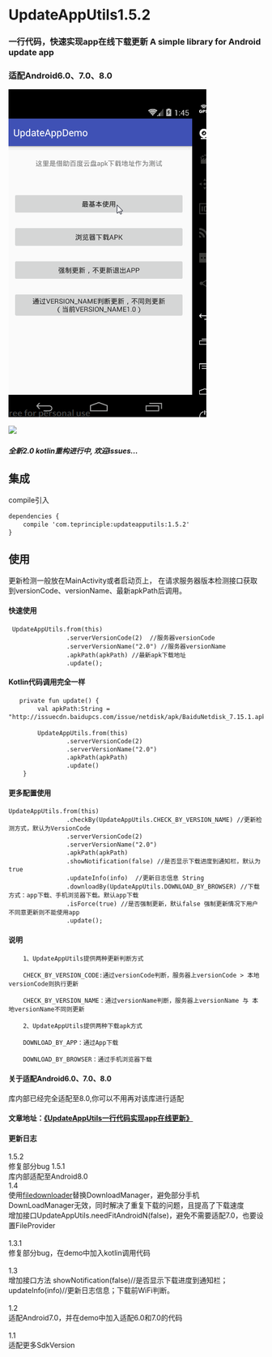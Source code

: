 # UpdateAppUtils1.5.2
### 一行代码，快速实现app在线下载更新  A simple library for Android update app
### 适配Android6.0、7.0、8.0
![](update.gif)

[ ![](https://img.shields.io/badge/platform-android-green.svg) ](http://developer.android.com/index.html)
#####  全新2.0 kotlin重构进行中, 欢迎issues...

## 集成
compile引入
```
dependencies {
    compile 'com.teprinciple:updateapputils:1.5.2'
}
```

## 使用
更新检测一般放在MainActivity或者启动页上，
在请求服务器版本检测接口获取到versionCode、versionName、最新apkPath后调用。



#### 快速使用
```
 UpdateAppUtils.from(this)
                .serverVersionCode(2)  //服务器versionCode
                .serverVersionName("2.0") //服务器versionName
                .apkPath(apkPath) //最新apk下载地址
                .update();
```

#### Kotlin代码调用完全一样
```
   private fun update() {
        val apkPath:String = "http://issuecdn.baidupcs.com/issue/netdisk/apk/BaiduNetdisk_7.15.1.apk"

        UpdateAppUtils.from(this)
                .serverVersionCode(2)
                .serverVersionName("2.0")
                .apkPath(apkPath)
                .update()
    }

```



#### 更多配置使用
```
UpdateAppUtils.from(this)
                .checkBy(UpdateAppUtils.CHECK_BY_VERSION_NAME) //更新检测方式，默认为VersionCode
                .serverVersionCode(2)
                .serverVersionName("2.0")
                .apkPath(apkPath)
                .showNotification(false) //是否显示下载进度到通知栏，默认为true
                .updateInfo(info)  //更新日志信息 String
                .downloadBy(UpdateAppUtils.DOWNLOAD_BY_BROWSER) //下载方式：app下载、手机浏览器下载。默认app下载
                .isForce(true) //是否强制更新，默认false 强制更新情况下用户不同意更新则不能使用app
                .update();
```

#### 说明
```
    1、UpdateAppUtils提供两种更新判断方式

    CHECK_BY_VERSION_CODE:通过versionCode判断，服务器上versionCode > 本地versionCode则执行更新

    CHECK_BY_VERSION_NAME：通过versionName判断，服务器上versionName 与 本地versionName不同则更新

    2、UpdateAppUtils提供两种下载apk方式

    DOWNLOAD_BY_APP：通过App下载

    DOWNLOAD_BY_BROWSER：通过手机浏览器下载

```

#### 关于适配Android6.0、7.0、8.0

库内部已经完全适配至8.0,你可以不用再对该库进行适配

#### 文章地址：[《UpdateAppUtils一行代码实现app在线更新》](http://www.jianshu.com/p/9c91bb984c85)


#### 更新日志
1.5.2<br>
修复部分bug
1.5.1<br>
库内部适配至Android8.0
<br>1.4<br>
使用[filedownloader](https://github.com/lingochamp/FileDownloader)替换DownloadManager，避免部分手机DownLoadManager无效，同时解决了重复下载的问题，且提高了下载速度<br>
增加接口UpdateAppUtils.needFitAndroidN(false)，避免不需要适配7.0，也要设置FileProvider<br>
<br>1.3.1<br>
修复部分bug，在demo中加入kotlin调用代码<br>
<br>1.3<br>
增加接口方法 showNotification(false)//是否显示下载进度到通知栏；<br>updateInfo(info)//更新日志信息；下载前WiFi判断。<br>
<br>1.2<br>
适配Android7.0，并在demo中加入适配6.0和7.0的代码<br>
<br>1.1<br>
适配更多SdkVersion

